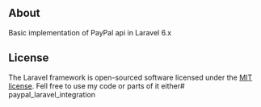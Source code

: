 ## About

Basic implementation of PayPal api in Laravel 6.x

## License

The Laravel framework is open-sourced software licensed under the [MIT license](https://opensource.org/licenses/MIT).
Fell free to use my code or parts of it either# paypal_laravel_integration
